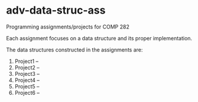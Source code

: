 # adv-data-struc-ass

Programming assignments/projects for COMP 282

Each assignment focuses on a data structure and its proper implementation.

The data structures constructed in the assignments are:
1. Project1 – 
2. Project2 –
3. Project3 –
4. Project4 –
5. Project5 –
6. Project6 –
